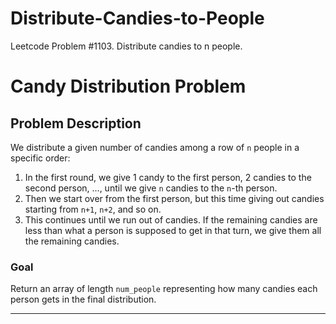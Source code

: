 # Distribute-Candies-to-People
Leetcode Problem #1103. Distribute candies to n people.

#  Candy Distribution Problem

## Problem Description

We distribute a given number of candies among a row of `n` people in a specific order:

1. In the first round, we give 1 candy to the first person, 2 candies to the second person, ..., until we give `n` candies to the `n`-th person.
2. Then we start over from the first person, but this time giving out candies starting from `n+1`, `n+2`, and so on.
3. This continues until we run out of candies. If the remaining candies are less than what a person is supposed to get in that turn, we give them all the remaining candies.

### Goal

Return an array of length `num_people` representing how many candies each person gets in the final distribution.

---
